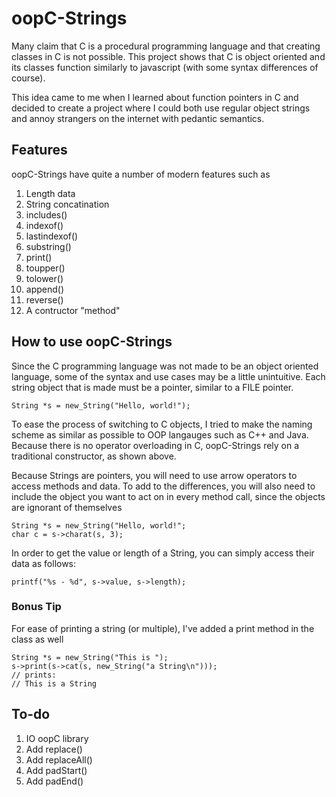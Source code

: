 # oopC-Strings

Many claim that C is a procedural programming language and that creating classes in C is not possible. This project shows that C is object oriented and its classes function similarly to javascript (with some syntax differences of course).

This idea came to me when I learned about function pointers in C and decided to create a project where I could both use regular object strings and annoy strangers on the internet with pedantic semantics.

## Features
oopC-Strings have quite a number of modern features such as
1. Length data
2. String concatination
3. includes()
4. indexof()
5. lastindexof()
6. substring()
7. print()
8. toupper()
9. tolower()
10. append()
11. reverse()
12. A contructor "method"

## How to use oopC-Strings
Since the C programming language was not made to be an object oriented language, some of the syntax and use cases may be a little unintuitive. Each string object that is made must be a pointer, similar to a FILE pointer. 

```
String *s = new_String("Hello, world!");
```

To ease the process of switching to C objects, I tried to make the naming scheme as similar as possible to OOP langauges such as C++ and Java. Because there is no operator overloading in C, oopC-Strings rely on a traditional constructor, as shown above.

Because Strings are pointers, you will need to use arrow operators to access methods and data. To add to the differences, you will also need to include the object you want to act on in every method call, since the objects are ignorant of themselves

```
String *s = new_String("Hello, world!";
char c = s->charat(s, 3);
```

In order to get the value or length of a String, you can simply access their data as follows:

```
printf("%s - %d", s->value, s->length);
```

### Bonus Tip

For ease of printing a string (or multiple), I've added a print method in the class as well
```
String *s = new_String("This is ");
s->print(s->cat(s, new_String("a String\n")));
// prints: 
// This is a String 
```

## To-do
1. IO oopC library
2. Add replace()
3. Add replaceAll()
4. Add padStart()
5. Add padEnd()
